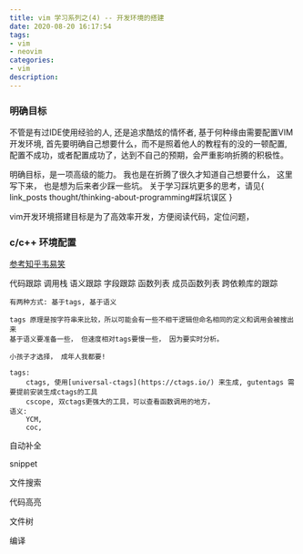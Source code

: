 ```yaml
---
title: vim 学习系列之(4) -- 开发环境的搭建
date: 2020-08-20 16:17:54
tags:
- vim
- neovim
categories:
- vim
description:
---
```


### 明确目标

不管是有过IDE使用经验的人, 还是追求酷炫的情怀者, 基于何种缘由需要配置VIM开发环境, 首先要明确自己想要什么，而不是照着他人的教程有的没的一顿配置, 配置不成功，或者配置成功了，达到不自己的预期，会严重影响折腾的积极性。

明确目标，是一项高级的能力。 我也是在折腾了很久才知道自己想要什么， 这里写下来， 也是想为后来者少踩一些坑。 关于学习踩坑更多的思考，请见{ link_posts thought/thinking-about-programming#踩坑误区 }

vim开发环境搭建目标是为了高效率开发，方便阅读代码，定位问题，

### c/c++ 环境配置

[ 参考知乎韦易笑 ](https://www.zhihu.com/question/47691414/answer/373700711)

代码跟踪
	调用栈
	语义跟踪
	字段跟踪
	函数列表
	成员函数列表
	跨依赖库的跟踪

	有两种方式: 基于tags, 基于语义

	tags 原理是按字符串来比较，所以可能会有一些不相干逻辑但命名相同的定义和调用会被搜出来
	基于语义要准备一些， 但速度相对tags要慢一些， 因为要实时分析。 

	小孩子才选择， 成年人我都要!

	tags: 
		ctags, 使用[universal-ctags](https://ctags.io/) 来生成, gutentags 需要提前安装生成ctags的工具
		cscope, 双ctags更强大的工具，可以查看函数调用的地方，
	语义: 
		YCM, 
		coc, 

自动补全

snippet

文件搜索

代码高亮

文件树

编译

